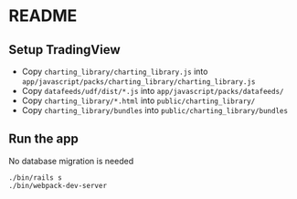 # README

## Setup TradingView

- Copy `charting_library/charting_library.js` into `app/javascript/packs/charting_library/charting_library.js`
- Copy `datafeeds/udf/dist/*.js` into `app/javascript/packs/datafeeds/`
- Copy `charting_library/*.html` into `public/charting_library/`
- Copy `charting_library/bundles` into `public/charting_library/bundles`

## Run the app

No database migration is needed

```
./bin/rails s
./bin/webpack-dev-server
```
